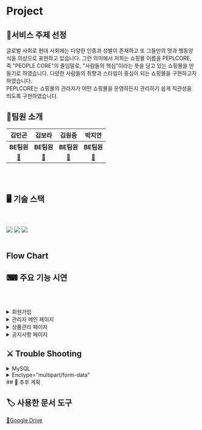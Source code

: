 # Project
<div align="center><img src = "" />

## 👗서비스 주제 선정
글로벌 사회로 현대 사회에는 다양한 인종과 성별이 존재하고 또 그들만의 멋과 행동양식을 의상으로 표현하고 있습니다. 그런 의미에서 저희는 쇼핑몰 이름을 PEPLCORE, 즉 "PEOPLE CORE"의 줄임말로, "사람들의 핵심"이라는 뜻을 담고 있는 쇼핑몰을 만들기로 하였습니다. 다양한 사람들의 취향과 스타일이 중심이 되는 쇼핑몰을 구현하고자 하였습니다.<br>
PEPLCORE는 쇼핑몰의 관라지가 어떤 쇼핑몰을 운영하든지 관리하기 쉽게 직관성을 띄도록 구현하였습니다.
<br>

## 👥팀원 소개
|**김민곤**|**김보라**|**김원중**|**박지연**| 
|:---:|:---:|:---:|:---:|
|**BE팀원**|**BE팀원**|**BE팀원**|**BE팀원**|
|[🔗](https://github.com/)|[🔗](https://github.com/kimpurple0520)|[🔗](https://github.com/gimpo5975)|[🔗](https://github.com/yeonjp)|

<br></br>

## 🖥 기술 스택
<br></br>
<img src="https://img.shields.io/badge/HTML5-E34F26?style=flat&logo=HTML5&logoColor=white" />
<img src="https://img.shields.io/badge/CSS3-1572B6?style=flat&logo=CSS3&logoColor=white" />
<img src=" https://img.shields.io/badge/JDK17.0-%23000000?logo=openjdk" />
  <br></br>

## Flow Chart

## ⌨ 주요 기능 시연
<br></br>
<details>
	<summary>회원가입</summary>
</details>
<details>
	<summary>관리자 메인 페이지</summary>
</details>
<details>
	<summary>상품관리 페이지</summary>
</details>
<details>
	<summary>공지사항 페이지</summary>
</details>

## ⚔ Trouble Shooting
<details>
	<summary>MySQL</summary>
	<div markdown="1">
	<h4>MySQL 오류</h4>
	<img src="" />
	<br></br>
	</div>
</details>
<details>
	<summary>Enctype="multipart/form-data"</summary>
</details>
## 📆 추후 계획

## 🏷 사용한 문서 도구
[🔗Google Drive](https://drive.google.com/drive/folders/1FkgtakCxOT1lR2b5CqQNYS4lWRL1cztg?usp=sharing)
